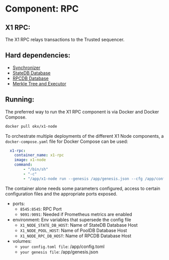 # Component: RPC

## X1 RPC:

The X1 RPC relays transactions to the Trusted sequencer.

## Hard dependencies:

- [Synchronizer](./synchronizer.md)
- [StateDB Database](./databases.md)
- [RPCDB Database](./databases.md)
- [Merkle Tree and Executor](./prover.md)

## Running:

The preferred way to run the X1 RPC component is via Docker and Docker Compose.

```bash
docker pull okx/x1-node
```

To orchestrate multiple deployments of the different X1 Node components, a `docker-compose.yaml` file for Docker Compose can be used:

```yaml
  x1-rpc:
    container_name: x1-rpc
    image: x1-node
    command:
        - "/bin/sh"
        - "-c"
        - "/app/x1-node run --genesis /app/genesis.json --cfg /app/config.toml --components rpc"
```

The container alone needs some parameters configured, access to certain configuration files and the appropriate ports exposed.

- ports:
    - `8545:8545`: RPC Port
    - `9091:9091`: Needed if Prometheus metrics are enabled
- environment: Env variables that supersede the config file
    - `X1_NODE_STATE_DB_HOST`: Name of StateDB Database Host
    - `X1_NODE_POOL_HOST`: Name of PoolDB Database Host 
    - `X1_NODE_RPC_DB_HOST`: Name of RPCDB Database Host
- volumes:
    - `your config.toml file`: /app/config.toml
    - `your genesis file`: /app/genesis.json

